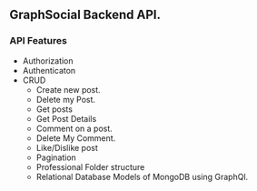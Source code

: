 ## GraphSocial Backend API.

### API Features
* Authorization
* Authenticaton
* CRUD
  * Create new post.
  * Delete my Post.
  * Get posts
  * Get Post Details
  * Comment on a post.
  * Delete My Comment.
  * Like/Dislike post
  * Pagination
  * Professional Folder structure
  * Relational Database Models of MongoDB using GraphQl.
